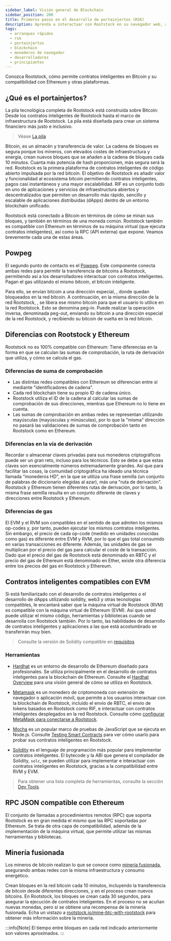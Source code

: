 ```yaml
---
sidebar_label: Visión general de Blockchain
sidebar_position: 200
title: Primeros pasos en el desarrollo de portainjertos (RSK)
description: Aprenda a interactuar con Rootstock en su navegador web, a consultar las transacciones de Rootstock y a desarrollar e implementar su primer contrato inteligente en la red Rootstock.
tags:
  - arranques rápidos
  - rsk
  - portainjertos
  - blockchain
  - monederos de navegador
  - desarrolladores
  - principiantes
---
```


Conozca Rootstock, cómo permite contratos inteligentes en Bitcoin y su compatibilidad con Ethereum y otras plataformas.

## ¿Qué es el portainjertos?

La pila tecnológica completa de Rootstock está construida sobre Bitcoin:
Desde los contratos inteligentes de Rootstock hasta el marco de infraestructura de Rootstock.
La pila está diseñada para crear un sistema financiero más justo e inclusivo.

> Véase [La pila](/conceptos/fundamentos/pila/)

Bitcoin, es un almacén y transferencia de valor.
La cadena de bloques es segura porque los mineros, con elevados costes de infraestructura y energía, crean nuevos bloques que se añaden a la cadena de bloques cada 10 minutos.
Cuanta más potencia de hash proporcionen, más segura será la red.
Rootstock es la primera plataforma de contratos inteligentes de código abierto impulsada por la red bitcoin.
El objetivo de Rootstock es añadir valor y funcionalidad al ecosistema bitcoin permitiendo contratos inteligentes,
pagos casi instantáneos y una mayor escalabilidad.
RIF es un conjunto todo en uno de aplicaciones y servicios de infraestructura abiertos y descentralizados que permiten un desarrollo más rápido,
sencillo y escalable de aplicaciones distribuidas (dApps) dentro de un entorno blockchain unificado.

Rootstock está conectado a Bitcoin en términos de cómo se minan sus bloques,
y también en términos de una moneda común.
Rootstock también es compatible con Ethereum en términos de su máquina virtual (que ejecuta contratos inteligentes),
así como la RPC (API externa) que expone.
Veamos brevemente cada una de estas áreas.

## Powpeg

El segundo punto de contacto es el [Powpeg](/conceptos/powpeg/).
Este componente conecta ambas redes para permitir la transferencia de bitcoins a Rootstock,
permitiendo así a los desarrolladores interactuar con contratos inteligentes.
Pagan el gas utilizando el mismo bitcoin, el bitcoin inteligente.

<div class="sprite-transform-animation-wrapper rsk-peg">
  <div class="sprite-transform-animation rsk-peg"></div>
</div>

Para ello, se envían bitcoin a una dirección especial,
, donde quedan bloqueados en la red bitcoin.
A continuación, en la misma dirección de la red Rootstock,
, se libera ese mismo bitcoin para que el usuario lo utilice en la red Rootstock.
Esto se denomina peg-in.
Puede realizar la operación inversa, denominada peg-out,
enviando su bitcoin a una dirección especial de la red Rootstock,
y recibiendo su bitcoin de vuelta en la red bitcoin.

## Diferencias con Rootstock y Ethereum

Rootstock no es 100% compatible con Ethereum: Tiene diferencias en la forma en que se calculan las sumas de comprobación,
la ruta de derivación que utiliza, y cómo se calcula el gas.

### Diferencias de suma de comprobación

- Las distintas redes compatibles con Ethereum se diferencian entre sí mediante "identificadores de cadena".
- Cada red blockchain tiene su propio ID de cadena único.
- Rootstock utiliza el ID de la cadena al calcular las sumas de comprobación de sus direcciones, mientras que Ethereum no lo tiene en cuenta.
- Las sumas de comprobación en ambas redes se representan utilizando mayúsculas (mayúsculas y minúsculas), por lo que la "misma" dirección no pasará las validaciones de sumas de comprobación tanto en Rootstock como en Ethereum.

### Diferencias en la vía de derivación

Recordar o almacenar claves privadas para sus monederos criptográficos puede ser un gran reto, incluso para los técnicos.
Esto se debe a que estas claves son esencialmente números extremadamente grandes.
Así que para facilitar las cosas, la comunidad criptográfica ha ideado una técnica llamada "monederos HD", en la que se utiliza una frase semilla (un conjunto de palabras de diccionario elegidas al azar), más una "ruta de derivación". Rootstock y Ethereum tienen diferentes rutas de derivación, por lo tanto, la misma frase semilla resulta en un conjunto diferente de claves y direcciones entre Rootstock y Ethereum.

### Diferencias de gas

El EVM y el RVM son compatibles en el sentido de que admiten los mismos op-codes y, por tanto, pueden ejecutar los mismos contratos inteligentes.
Sin embargo, el precio de cada op-code (medido en unidades conocidas como gas) es diferente entre EVM y RVM, por lo que el gas total consumido en varias transacciones es diferente.
Además, las unidades de gas se multiplican por el precio del gas para calcular el coste de la transacción.
Dado que el precio del gas de Rootstock está denominado en RBTC y el precio del gas de Ethereum está denominado en Ether, existe otra diferencia entre los precios del gas en Rootstock y Ethereum.

## Contratos inteligentes compatibles con EVM

Si está familiarizado con el desarrollo de contratos inteligentes o el desarrollo de dApps utilizando solidity, web3 y otras tecnologías compatibles, le encantará saber que la máquina virtual de Rootstock (RVM) es compatible con la máquina virtual de Ethereum (EVM).
Así que usted puede utilizar el mismo código, herramientas y bibliotecas cuando se desarrolla con Rootstock también.
Por lo tanto, las habilidades de desarrollo de contratos inteligentes y aplicaciones a las que está acostumbrado se transferirán muy bien.

> Consulte la versión de Solidity compatible en [requisitos](/developers/requirements/)

### Herramientas

- [Hardhat](https://hardhat.org/docs) es un entorno de desarrollo de Ethereum diseñado para profesionales. Se utiliza principalmente en el desarrollo de contratos inteligentes para la blockchain de Ethereum.
  Consulte el [Hardhat Overview](/dev-tools/hardhat/) para una visión general de cómo se utiliza en Rootstock.

- [Metamask](https://metamask.io/) es un monedero de criptomoneda con extensión de navegador o aplicación móvil,
  que permite a los usuarios interactuar con la blockchain de Rootstock,
  incluido el envío de RBTC, el envío de tokens basados en Rootstock como RIF,
  e interactuar con contratos inteligentes desplegados en la red Rootstock.
  Consulte cómo [configurar MetaMask para conectarse a Rootstock](/dev-tools/wallets/metamask/).

- [Mocha](https://mochajs.org/) es un popular marco de pruebas de JavaScript que se ejecuta en Node.js.
  Consulte [Testing Smart Contracts](/developers/smart-contracts/hardhat/test-smart-contracts/) para ver cómo usarlo para probar sus contratos inteligentes en Rootstock.

- [Solidity](https://docs.soliditylang.org/) es el lenguaje de programación más popular para implementar contratos inteligentes.
  El bytecode y la ABI que genera el compilador de Solidity, `solc`, se pueden utilizar para implementar e interactuar con contratos inteligentes en Rootstock, gracias a la compatibilidad entre RVM y EVM.

> Para obtener una lista completa de herramientas, consulte la sección [Dev Tools](/dev-tools/).

## RPC JSON compatible con Ethereum

El conjunto de llamadas a procedimientos remotos (RPC) que soporta Rootstock es en gran medida el mismo que las RPC soportadas por Ethereum.
Se trata de otra capa de compatibilidad, además de la implementación de la máquina virtual, que permite utilizar las mismas herramientas y bibliotecas.

## Minería fusionada

Los mineros de bitcoin realizan lo que se conoce como [minería fusionada](/concepts/merged-mining/),
asegurando ambas redes con la misma infraestructura y consumo energético.

<div class="sprite-transform-animation-wrapper rsk-mining">
  <div class="sprite-transform-animation rsk-mining"></div>
</div>

Crean bloques en la red bitcoin cada 10 minutos, incluyendo la transferencia de bitcoin desde diferentes direcciones, y en el proceso crean nuevos bitcoins.
En Rootstock, los bloques se crean cada 30 segundos, para asegurar la ejecución de contratos inteligentes.
En el proceso no se acuñan nuevas monedas, pero sí se obtiene una recompensa de la minería fusionada.
Echa un vistazo a [rootstock.io/mine-btc-with-rootstock](https://rootstock.io/mine-btc-with-rootstock/) para obtener más información sobre la minería.

:::info[Note]
El tiempo entre bloques en cada red indicado anteriormente son valores aproximados.
:::
